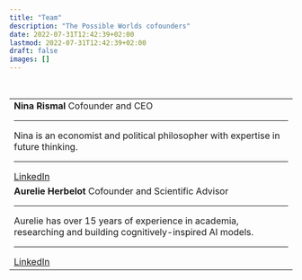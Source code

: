 ```yaml
---
title: "Team"
description: "The Possible Worlds cofounders"
date: 2022-07-31T12:42:39+02:00
lastmod: 2022-07-31T12:42:39+02:00
draft: false
images: []
---
```


<table>
<tr>
<td width='50%'>
<b>Nina Rismal</b>
Cofounder and CEO
<hr>
Nina is an economist and political philosopher with expertise in future thinking.
<hr>
<a href='https://www.linkedin.com/in/ninarismal/'>LinkedIn</a>
</td> 

<br>

<tr>
<td width='50%'>
<b>Aurelie Herbelot</b>
Cofounder and Scientific Advisor
<hr>
Aurelie has over 15 years of experience in academia, researching and building cognitively-inspired AI models.
<hr>
<a href='https://www.linkedin.com/in/aurelieherbelot/'>LinkedIn</a>
</td> 
